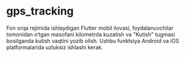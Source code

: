 # gps_tracking

Fon orqa rejimida ishlaydigan Flutter mobil ilovasi, 
foydalanuvchilar tomonidan o‘tgan masofani kilometrda kuzatish va "Kutish" 
tugmasi bosilganda kutish vaqtini yozib olish. Ushbu funktsiya Android va iOS 
platformalarida uzluksiz ishlashi kerak.